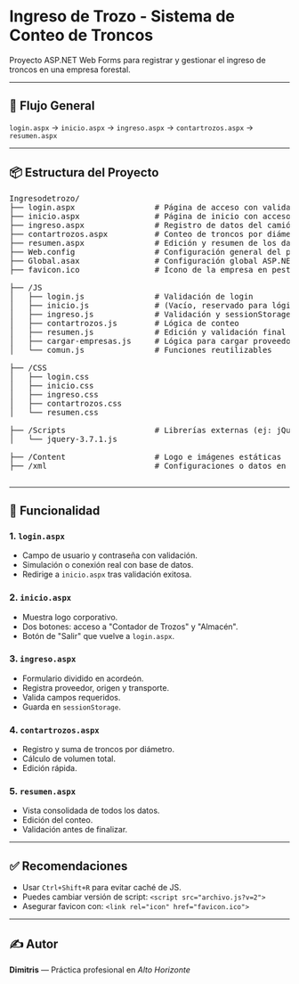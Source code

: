 # Ingreso de Trozo - Sistema de Conteo de Troncos

Proyecto ASP.NET Web Forms para registrar y gestionar el ingreso de troncos en una empresa forestal.

---

## 🚦 Flujo General

`login.aspx` → `inicio.aspx` → `ingreso.aspx` → `contartrozos.aspx` → `resumen.aspx`

---

## 📦 Estructura del Proyecto
<pre>
Ingresodetrozo/
├── login.aspx                 # Página de acceso con validación
├── inicio.aspx                # Página de inicio con acceso a módulos
├── ingreso.aspx               # Registro de datos del camión
├── contartrozos.aspx          # Conteo de troncos por diámetro
├── resumen.aspx               # Edición y resumen de los datos
├── Web.config                 # Configuración general del proyecto
├── Global.asax                # Configuración global ASP.NET
├── favicon.ico                # Ícono de la empresa en pestaña del navegador

├── /JS
│   ├── login.js               # Validación de login
│   ├── inicio.js              # (Vacío, reservado para lógica futura)
│   ├── ingreso.js             # Validación y sessionStorage
│   ├── contartrozos.js        # Lógica de conteo
│   ├── resumen.js             # Edición y validación final
│   ├── cargar-empresas.js     # Lógica para cargar proveedores
│   └── comun.js               # Funciones reutilizables

├── /CSS
│   ├── login.css
│   ├── inicio.css
│   ├── ingreso.css
│   ├── contartrozos.css
│   └── resumen.css

├── /Scripts                   # Librerías externas (ej: jQuery)
│   └── jquery-3.7.1.js

├── /Content                   # Logo e imágenes estáticas
├── /xml                       # Configuraciones o datos en XML

</pre>

---

## 🧪 Funcionalidad

### 1. `login.aspx`
- Campo de usuario y contraseña con validación.
- Simulación o conexión real con base de datos.
- Redirige a `inicio.aspx` tras validación exitosa.

### 2. `inicio.aspx`
- Muestra logo corporativo.
- Dos botones: acceso a "Contador de Trozos" y "Almacén".
- Botón de "Salir" que vuelve a `login.aspx`.

### 3. `ingreso.aspx`
- Formulario dividido en acordeón.
- Registra proveedor, origen y transporte.
- Valida campos requeridos.
- Guarda en `sessionStorage`.

### 4. `contartrozos.aspx`
- Registro y suma de troncos por diámetro.
- Cálculo de volumen total.
- Edición rápida.

### 5. `resumen.aspx`
- Vista consolidada de todos los datos.
- Edición del conteo.
- Validación antes de finalizar.

---

## ✅ Recomendaciones

- Usar `Ctrl+Shift+R` para evitar caché de JS.
- Puedes cambiar versión de script: `<script src="archivo.js?v=2">`
- Asegurar favicon con: `<link rel="icon" href="favicon.ico">`

---

## ✍️ Autor

**Dimitris** — Práctica profesional en *Alto Horizonte*
